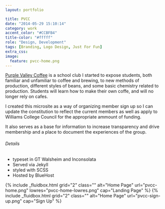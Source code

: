 ```yaml
---
layout: portfolio

title: PVCC
date: "2014-05-29 15:10:14"
category: work
accent_color: "#CCBFB4"
title-color: "#fffff"
role: "Design, Development"
tags: [Branding, Logo Design, Just For Fun]
extra_css:
image:
  feature: pvcc-home.png
---
```


[Purple Valley Coffee](http://pvcc.twnsnd.co) is a school club I started to expose students, both familiar and unfamiliar to coffee and brewing, to new methods of production, different styles of beans, and some basic chemistry related to production. Students will learn how to make their own coffe, and will no longer rely on cafes.

I created this microsite as a way of organizing member sign up so I can update the constitution to reflect the current members as well as apply to Williams College Council for the appropriate ammount of funding.

It also serves as a base for information to increase transparency and drive membership and a place to document the experiences of the group.


###### Details
* typeset in GT Walsheim and Inconsolata
* Served via Jekyll
* styled with SCSS
* Hosted by BlueHost

<div>
{% include _fluidbox.html grid="2" class="" alt="Home Page" url="pvcc-home.png" lowres="pvcc-home-lowres.png" cap="Landing Page" %}
{% include _fluidbox.html grid="2" class="" alt="Home Page" url="pvcc-sign-up.png" cap="Sign Up" %}
</div>
